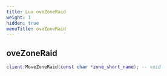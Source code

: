 ```yaml
---
title: Lua oveZoneRaid
weight: 1
hidden: true
menuTitle: oveZoneRaid
---
```

## oveZoneRaid
```lua
client:MoveZoneRaid(const char *zone_short_name); -- void
```